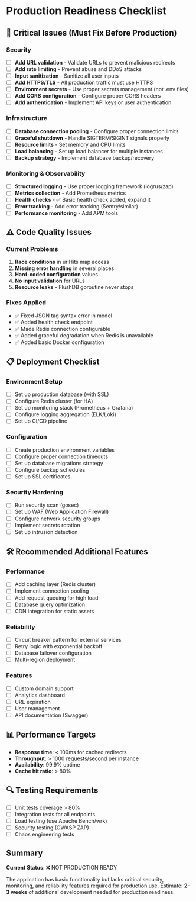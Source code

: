 # Production Readiness Checklist

## 🚨 Critical Issues (Must Fix Before Production)

### Security
- [ ] **Add URL validation** - Validate URLs to prevent malicious redirects
- [ ] **Add rate limiting** - Prevent abuse and DDoS attacks
- [ ] **Input sanitization** - Sanitize all user inputs
- [ ] **Add HTTPS/TLS** - All production traffic must use HTTPS
- [ ] **Environment secrets** - Use proper secrets management (not .env files)
- [ ] **Add CORS configuration** - Configure proper CORS headers
- [ ] **Add authentication** - Implement API keys or user authentication

### Infrastructure
- [ ] **Database connection pooling** - Configure proper connection limits
- [ ] **Graceful shutdown** - Handle SIGTERM/SIGINT signals properly
- [ ] **Resource limits** - Set memory and CPU limits
- [ ] **Load balancing** - Set up load balancer for multiple instances
- [ ] **Backup strategy** - Implement database backup/recovery

### Monitoring & Observability
- [ ] **Structured logging** - Use proper logging framework (logrus/zap)
- [ ] **Metrics collection** - Add Prometheus metrics
- [ ] **Health checks** - ✅ Basic health check added, expand it
- [ ] **Error tracking** - Add error tracking (Sentry/similar)
- [ ] **Performance monitoring** - Add APM tools

## ⚠️ Code Quality Issues

### Current Problems
1. **Race conditions** in urlHits map access
2. **Missing error handling** in several places
3. **Hard-coded configuration** values
4. **No input validation** for URLs
5. **Resource leaks** - FlushDB goroutine never stops

### Fixes Applied
- ✅ Fixed JSON tag syntax error in model
- ✅ Added health check endpoint
- ✅ Made Redis connection configurable
- ✅ Added graceful degradation when Redis is unavailable
- ✅ Added basic Docker configuration

## 📋 Deployment Checklist

### Environment Setup
- [ ] Set up production database (with SSL)
- [ ] Configure Redis cluster (for HA)
- [ ] Set up monitoring stack (Prometheus + Grafana)
- [ ] Configure logging aggregation (ELK/Loki)
- [ ] Set up CI/CD pipeline

### Configuration
- [ ] Create production environment variables
- [ ] Configure proper connection timeouts
- [ ] Set up database migrations strategy
- [ ] Configure backup schedules
- [ ] Set up SSL certificates

### Security Hardening
- [ ] Run security scan (gosec)
- [ ] Set up WAF (Web Application Firewall)
- [ ] Configure network security groups
- [ ] Implement secrets rotation
- [ ] Set up intrusion detection

## 🛠️ Recommended Additional Features

### Performance
- [ ] Add caching layer (Redis cluster)
- [ ] Implement connection pooling
- [ ] Add request queuing for high load
- [ ] Database query optimization
- [ ] CDN integration for static assets

### Reliability
- [ ] Circuit breaker pattern for external services
- [ ] Retry logic with exponential backoff
- [ ] Database failover configuration
- [ ] Multi-region deployment

### Features
- [ ] Custom domain support
- [ ] Analytics dashboard
- [ ] URL expiration
- [ ] User management
- [ ] API documentation (Swagger)

## 📊 Performance Targets

- **Response time**: < 100ms for cached redirects
- **Throughput**: > 1000 requests/second per instance
- **Availability**: 99.9% uptime
- **Cache hit ratio**: > 80%

## 🔍 Testing Requirements

- [ ] Unit tests coverage > 80%
- [ ] Integration tests for all endpoints
- [ ] Load testing (use Apache Bench/wrk)
- [ ] Security testing (OWASP ZAP)
- [ ] Chaos engineering tests

## Summary

**Current Status**: ❌ NOT PRODUCTION READY

The application has basic functionality but lacks critical security, monitoring, and reliability features required for production use. Estimate: **2-3 weeks** of additional development needed for production readiness.
